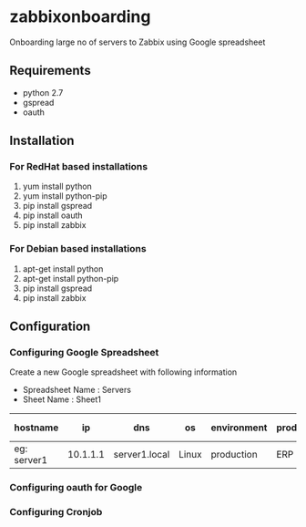 # zabbixonboarding
Onboarding large no of servers to Zabbix using Google spreadsheet

## Requirements
* python 2.7
* gspread
* oauth

## Installation
### For RedHat based installations
1. yum install python
2. yum install python-pip
3. pip install gspread
4. pip install oauth
5. pip install zabbix

### For Debian based installations
1. apt-get install python
2. apt-get install python-pip
3. pip install gspread
4. pip install zabbix

## Configuration
### Configuring Google Spreadsheet
Create a new Google spreadsheet with following information
* Spreadsheet Name : Servers
* Sheet Name : Sheet1

| hostname | ip | dns | os | environment | product | sub system | {$SERVICES} | status | onboarding status |
|----------|----|-----|----|-------------|---------|------------|--------|--------|-------------------|
| eg: server1  |10.1.1.1|server1.local|Linux|production|ERP|SD|httpd,mssql|add| |

### Configuring oauth for Google



### Configuring Cronjob










